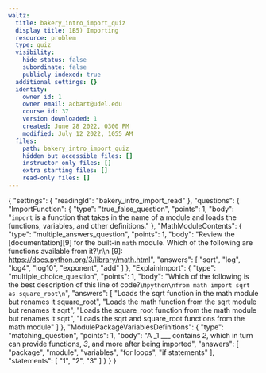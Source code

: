 ```yaml
---
waltz:
  title: bakery_intro_import_quiz
  display title: 1B5) Importing
  resource: problem
  type: quiz
  visibility:
    hide status: false
    subordinate: false
    publicly indexed: true
  additional settings: {}
  identity:
    owner id: 1
    owner email: acbart@udel.edu
    course id: 37
    version downloaded: 1
    created: June 28 2022, 0300 PM
    modified: July 12 2022, 1055 AM
  files:
    path: bakery_intro_import_quiz
    hidden but accessible files: []
    instructor only files: []
    extra starting files: []
    read-only files: []
---
```

{
  "settings": {
    "readingId": "bakery_intro_import_read"
  },
  "questions": {
    "ImportFunction": {
      "type": "true_false_question",
      "points": 1,
      "body": "`import` is a function that takes in the name of a module and loads the functions, variables, and other definitions."
    },
    "MathModuleContents": {
      "type": "multiple_answers_question",
      "points": 1,
      "body": "Review the [documentation][9] for the built-in `math` module. Which of the following are functions available from it?\n\n   [9]: https://docs.python.org/3/library/math.html",
      "answers": [
        "sqrt",
        "log",
        "log4",
        "log10",
        "exponent",
        "add"
      ]
    },
    "ExplainImport": {
      "type": "multiple_choice_question",
      "points": 1,
      "body": "Which of the following is the best description of this line of code?\n```python\nfrom math import sqrt as square_root\n```",
      "answers": [
        "Loads the sqrt function in the math module but renames it square_root",
        "Loads the math function from the sqrt module but renames it sqrt",
        "Loads the square_root function from the math module but renames it sqrt",
        "Loads the sqrt and square_root functions from the math module"
      ]
    },
    "ModulePackageVariablesDefinitions": {
      "type": "matching_question",
      "points": 1,
      "body": "A _1 ___ contains _2_, which in turn can provide functions, _3_, and more after being imported",
      "answers": [
        "package",
        "module",
        "variables",
        "for loops",
        "if statements"
      ],
      "statements": [
        "1",
        "2",
        "3"
      ]
    }
  }
}